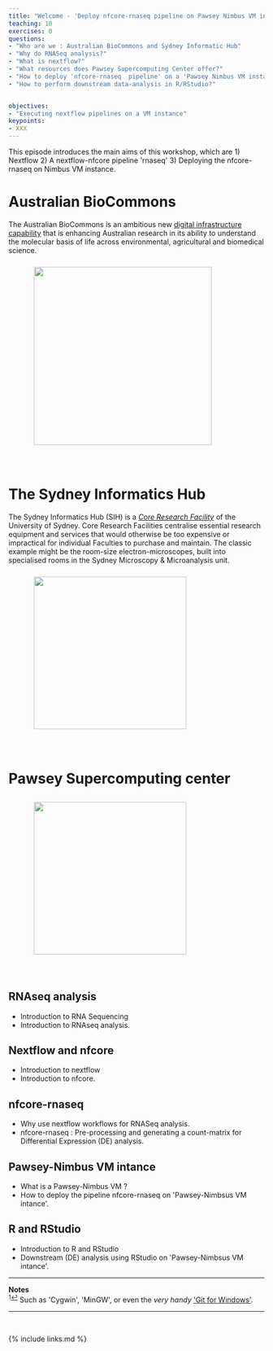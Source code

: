 ```yaml
---
title: "Welcome - 'Deploy nfcore-rnaseq pipeline on Pawsey Nimbus VM instance'"
teaching: 10
exercises: 0
questions:
- "Who are we : Australian BioCommons and Sydney Informatic Hub"
- "Why do RNASeq analysis?"
- "What is nextflow?"  
- "What resources does Pawsey Supercomputing Center offer?"
- "How to deploy 'nfcore-rnaseq  pipeline' on a 'Pawsey Nimbus VM instance'"
- "How to perform downstream data-analysis in R/RStudio?" 


objectives:
- "Executing nextflow pipelines on a VM instance"
keypoints:
- XXX
---
```


This episode introduces the main aims of this workshop, which are 1) Nextflow 2) A nextflow-nfcore pipeline 'rnaseq' 3) Deploying the nfcore-rnaseq on Nimbus VM instance.


# Australian BioCommons
The Australian BioCommons is an ambitious new [digital infrastructure capability](https://www.biocommons.org.au/) that is enhancing Australian research in its ability to understand the molecular basis of life across environmental, agricultural and biomedical science. 

<figure>
  <img src="{{ page.root }}/fig/Australian_Biocommons.png" style="margin:10px;height:350px"/>
  </figure><br>

# The Sydney Informatics Hub
The Sydney Informatics Hub (SIH) is a _[Core Research Facility](https://sydney.edu.au/research/facilities.html)_ of the University of Sydney. Core Research Facilities centralise essential research equipment and services that would otherwise be too expensive or impractical for individual Faculties to purchase and maintain. The classic example might be the room-size electron-microscopes, built into specialised rooms in the Sydney Microscopy & Microanalysis unit.

<figure>
  <img src="{{ page.root }}/fig/SIH.png" style="margin:10px;height:300px"/>
  </figure><br>


# Pawsey Supercomputing center
<figure>
  <img src="{{ page.root }}/fig/Pawsey_supercomputing_center.png" style="margin:10px;height:300px"/>
  </figure><br>


## RNAseq analysis
- Introduction to RNA Sequencing 
- Introduction to RNAseq analysis.

## Nextflow and nfcore
- Introduction to nextflow 
- Introduction to nfcore.

## nfcore-rnaseq
- Why use nextflow workflows for RNASeq analysis.
- nfcore-rnaseq :  Pre-processing and generating a count-matrix for Differential Expression (DE) analysis.

## Pawsey-Nimbus VM intance
- What is a Pawsey-Nimbus VM ?
- How to deploy the pipeline nfcore-rnaseq on 'Pawsey-Nimbsus VM intance'.

## R and RStudio 
- Introduction to R and RStudio
- Downstream (DE) analysis using RStudio on 'Pawsey-Nimbsus VM intance'.


___
**Notes**   
<sup id="f1">1[↩](#a1)</sup> Such as 'Cygwin', 'MinGW', or even the _very handy_ ['Git for Windows'](https://gitforwindows.org/).

___
<br>



{% include links.md %}

